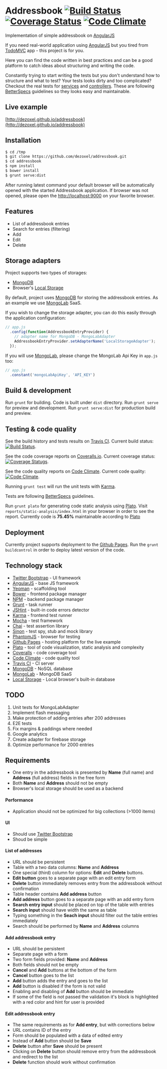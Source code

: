 # Addressbook [![Build Status][travis-image]][travis-addressbook-url] [![Coverage Status][coveralls-image]][coveralls-url] [![Code Climate][codeclimate-image]][codeclimate-url]
Implementation of simple addressbook on [AngularJS][angular-url]

If you need real-world application using [AngularJS][angular-url] but you tired from [TodoMVC](http://todomvc.com/) app - this project is for you.

Here you can find the code written in best practices and can be a good platform to catch ideas about structuring and writing the code.

Constantly trying to start writing the tests but you don't understand how to structure and what to test? Your tests looks dirty and too complicated? Checkout the real tests for [services][test-service-url] and [controllers][test-controller-url]. These are following [BetterSpecs][betterspecs-url] guidelines so they looks easy and maintainable.

## Live example
[http://dezoxel.github.io/addressbook](http://dezoxel.github.io/addressbook)

## Installation
```bash
$ cd /tmp
$ git clone https://github.com/dezoxel/addressbook.git
$ cd addressbook
$ npm install
$ bower install
$ grunt serve:dist
```

After running latest command your default browser will be automatically opened with the started Addressbook application.
If browser was not opened, please open the [http://localhost:9000](http://localhost:9000) on your favorite browser.

## Features

- List of addressbook entries
- Search for entries (filtering)
- Add
- Edit
- Delete

## Storage adapters

Project supports two types of storages:
- [MongoDB][mongodb-url]
- Browser's [Local Storage][local-storage-url]

By default, project uses [MongoDB][mongodb-url] for storing the addressbook entries. As an example we use [MongoLab][mongolab-url] SaaS.

If you wish to change the storage adapter, you can do this easily through the application configuration:

```javascript
// app.js
  .config(function(AddressbookEntryProvider) {
    // adapter name for MongoDB - MongoLabAdapter
    AddressbookEntryProvider.setAdapterName('LocalStorageAdapter');
  });
```

If you will use [MongoLab][mongolab-url], please change the MongoLab Api Key in `app.js` too:
```javascript
// app.js
  .constant('mongoLabApiKey', 'API_KEY')
```

## Build & development

Run `grunt` for building. Code is built under `dist` directory.
Run `grunt serve` for preview and development.
Run `grunt serve:dist` for production build and preview.

## Testing & code quality

See the build history and tests results on [Travis CI][travis-addressbook-url].
Current build status: [![Build Status][travis-image]][travis-addressbook-url].

See the code coverage reports on [Coveralls.io][coveralls-url].
Current coverage status: [![Coverage Statugs][coveralls-image]][coveralls-url].

See the code quality reports on [Code Climate][codeclimate-url].
Current code quality: [![Code Climate][codeclimate-image]][codeclimate-url].

Running `grunt test` will run the unit tests with [Karma][karma-url].

Tests are following [BetterSpecs][betterspecs-url] guidelines.

Run `grunt plato` for generating code static analysis using [Plato][plato-url].
Visit `reports/static-analysis/index.html` in your browser in order to see the report.
Currently code is **75.45%** maintainable according to [Plato][plato-url]

## Deployment

Currently project supports deployment to the [Github Pages][github-pages-url]. Run the `grunt buildcontrol` in order to deploy latest version of the code.

## Technology stack
- [Twitter Bootstrap][twitter-bootstrap-url] - UI framework
- [AngularJS][angular-url] - base JS framework
- [Yeoman](http://yeoman.io/) - scaffolding tool
- [Bower](http://bower.io/) - frontend package manager
- [NPM](https://www.npmjs.com/) - backend package manager
- [Grunt](http://gruntjs.com/) - task runner
- [JSHint](http://jshint.com/) - built-in code errors detector
- [Karma][karma-url] - frontend test runner
- [Mocha](http://mochajs.org/) - test framework
- [Chai](http://chaijs.com/) - test assertion library
- [Sinon](http://sinonjs.org/) - test spy, stub and mock library
- [PhantomJS](http://phantomjs.org/) - browser for testing
- [Github Pages][github-pages-url] - hosting platform for the live example
- [Plato][plato-url] - tool of code visualization, static analysis and complexity
- [Coveralls](https://coveralls.io/) - code coverage tool
- [Code Climate](https://codeclimate.com) - code quality tool
- [Travis CI][travis-ci-url] - CI server
- [MongoDB][mongodb-url] - NoSQL database
- [MongoLab][mongolab-url] - MongoDB SaaS
- [Local Storage][local-storage-url] - Local browser's built-in database

## TODO
1. Unit tests for MongoLabAdapter
2. Implement flash messaging
3. Make protection of adding entries after 200 addresses
4. E2E tests
5. Fix margins & paddings where needed
6. Google analytics
7. Create adapter for firebase storage
8. Optimize performance for 2000 entries

## Requirements
- One entry in the addressbook is presented by **Name** (full name) and **Address** (full address) fields in the free form
- Both **Name** and **Address** should not be empty
- Browser's local storage should be used as a backend

#### Performance
- Application should not be optimized for big collections (>1000 items)

#### UI
- Should use [Twitter Bootstrap][twitter-bootstrap-url]
- Shoud be simple

#### List of addresses
- URL should be persistent
- Table with a two data columns: **Name** and **Address**
- One special (third) column for options: **Edit** and **Delete** buttons.
- **Edit button** goes to a separate page with an edit entry form
- **Delete** button immediately removes entry from the addressbook without confirmation
- Table header contains **Add address** button
- **Add address** button goes to a separate page with an add entry form
- **Search entry input** should be placed on top of the table with entries
- **Search input** should have width the same as table
- Typing something in the **Seach input** should filter out the table entries immediately
- Search should be performed by **Name** and **Address** columns

#### Add addressbook entry
- URL should be persistent
- Separate page with a form
- Two form fields provided: **Name** and **Address**
- Both fields should not be empty
- **Cancel** and **Add** buttons at the bottom of the form
- **Cancel** button goes to the list
- **Add** button adds the entry and goes to the list
- **Add** button is disabled if the form is not valid
- Enabling and disabling of **Add** button should be immediate
- If some of the field is not passed the validation it's block is highlighted with a red color and hint for user is provided

#### Edit addressbook entry
- The same requirements as for **Add entry**, but with corrections below
- URL contains ID of the entry
- Form should be populated with a data of edited entry
- Instead of **Add** button should be **Save**
- **Delete** button after **Save** should be present
- Clicking on **Delete** button should remove entry from the addressbook and redirect to the list
- **Delete** function should work without confirmation

[travis-image]: https://travis-ci.org/dezoxel/addressbook.png?branch=master
[travis-addressbook-url]: https://travis-ci.org/dezoxel/addressbook
[coveralls-image]: https://coveralls.io/repos/dezoxel/addressbook/badge.svg
[coveralls-url]: https://coveralls.io/r/dezoxel/addressbook
[codeclimate-image]: https://codeclimate.com/github/dezoxel/addressbook/badges/gpa.svg
[codeclimate-url]: https://codeclimate.com/github/dezoxel/addressbook
[angular-url]: https://angularjs.org/
[twitter-bootstrap-url]: http://getbootstrap.com/
[github-pages-url]: https://pages.github.com/
[karma-url]: http://karma-runner.github.io/
[travis-ci-url]: https://travis-ci.org/
[plato-url]: https://github.com/es-analysis/plato
[test-service-url]: https://github.com/dezoxel/addressbook/blob/master/test/spec/services/addressbook.js
[test-controller-url]: https://github.com/dezoxel/addressbook/blob/master/test/spec/controllers/edit.js
[betterspecs-url]: http://betterspecs.org/
[mongodb-url]: https://www.mongodb.org/
[mongolab-url]: https://mongolab.com/
[local-storage-url]: http://www.w3schools.com/Html/html5_webstorage.asp